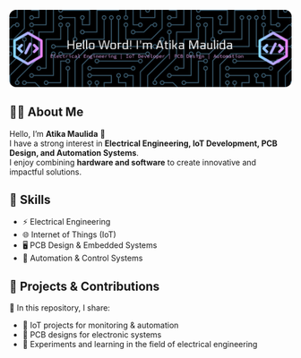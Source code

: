 ![AtikaMaulida04](github-header-banneratika.png)

## 👩‍💻 About Me
Hello, I’m **Atika Maulida** 👋  
I have a strong interest in **Electrical Engineering, IoT Development, PCB Design, and Automation Systems**.  
I enjoy combining **hardware and software** to create innovative and impactful solutions. 

## 🔧 Skills
- ⚡ Electrical Engineering  
- 🌐 Internet of Things (IoT)  
- 🖥️ PCB Design & Embedded Systems  
- 🤖 Automation & Control Systems  

## 🚀 Projects & Contributions
📂 In this repository, I share:  
- 🔹 IoT projects for monitoring & automation  
- 🔹 PCB designs for electronic systems  
- 🔹 Experiments and learning in the field of electrical engineering  
<!--
**AtikaMaulida/AtikaMaulida** is a ✨ _special_ ✨ repository because its `README.md` (this file) appears on your GitHub profile.

Here are some ideas to get you started:

- 🔭 I’m currently working on ...
- 🌱 I’m currently learning ...
- 👯 I’m looking to collaborate on ...
- 🤔 I’m looking for help with ...
- 💬 Ask me about ...
- 📫 How to reach me: ...
- 😄 Pronouns: ...
- ⚡ Fun fact: ...
-->
